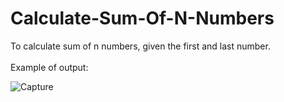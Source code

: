 # Calculate-Sum-Of-N-Numbers
To calculate sum of n numbers, given the first and last number.
</br></br>Example of output:

![Capture](https://user-images.githubusercontent.com/44870863/67883672-77276680-fb7f-11e9-89b6-157cd07c1b9a.JPG)
